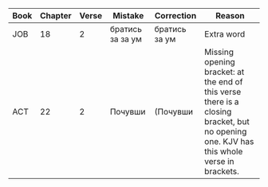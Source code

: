 | Book | Chapter | Verse | Mistake | Correction | Reason |
| - | - | - | - | - | - |
| JOB | 18 | 2 | братись за за ум | братись за ум | Extra word |
| ACT | 22 | 2 | Почувши | (Почувши | Missing opening bracket: at the end of this verse there is a closing bracket, but no opening one. KJV has this whole verse in brackets. |